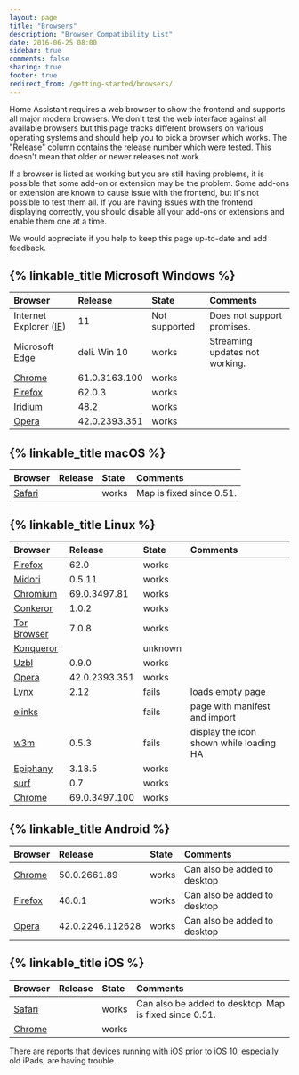 ```yaml
---
layout: page
title: "Browsers"
description: "Browser Compatibility List"
date: 2016-06-25 08:00
sidebar: true
comments: false
sharing: true
footer: true
redirect_from: /getting-started/browsers/
---
```


Home Assistant requires a web browser to show the frontend and supports all major modern browsers. We don't test the web interface against all available browsers but this page tracks different browsers on various operating systems and should help you to pick a browser which works. The "Release" column contains the release number which were tested. This doesn't mean that older or newer releases not work.

If a browser is listed as working but you are still having problems, it is possible that some add-on or extension may be the problem. Some add-ons or extension are known to cause issue with the frontend, but it's not possible to test them all. If you are having issues with the frontend displaying correctly, you should disable all your add-ons or extensions and enable them one at a time.

We would appreciate if you help to keep this page up-to-date and add feedback.

## {% linkable_title Microsoft Windows %}

| Browser                   | Release        | State      | Comments                 |
| :------------------------ |:---------------|:-----------|:-------------------------|
| Internet Explorer ([IE])  | 11             | Not supported | Does not support promises. |
| Microsoft [Edge]          | deli. Win 10   | works | Streaming updates not working. |
| [Chrome]                  | 61.0.3163.100  | works      |                          |
| [Firefox]                 | 62.0.3         | works      |                          |
| [Iridium]                 | 48.2           | works      |                          |
| [Opera]                   | 42.0.2393.351  | works      |                          |

## {% linkable_title macOS %}

| Browser               | Release        | State      | Comments                 |
| :-------------------- |:---------------|:-----------|:-------------------------|
| [Safari]              |                | works      | Map is fixed since 0.51. |

## {% linkable_title Linux %}

| Browser               | Release        | State      | Comments                 |
| :-------------------- |:---------------|:-----------|:-------------------------|
| [Firefox]             | 62.0           | works      |                          |
| [Midori]              | 0.5.11         | works      |                          |
| [Chromium]            | 69.0.3497.81   | works      |                          |
| [Conkeror]            | 1.0.2          | works      |                          |
| [Tor Browser]         | 7.0.8          | works      |                          |
| [Konqueror]           |                | unknown    |                          |
| [Uzbl]                | 0.9.0          | works      |                          |
| [Opera]               | 42.0.2393.351  | works      |                          |
| [Lynx]                | 2.12           | fails      | loads empty page         |
| [elinks]              |                | fails      | page with manifest and import |
| [w3m]                 | 0.5.3          | fails      | display the icon shown while loading HA |
| [Epiphany]            | 3.18.5         | works      |                          |
| [surf]                | 0.7            | works      |                          |
| [Chrome]              | 69.0.3497.100  | works      |                          |

## {% linkable_title Android %}

| Browser               | Release        | State      | Comments                 |
| :-------------------- |:---------------|:-----------|:-------------------------|
| [Chrome]              | 50.0.2661.89   | works      | Can also be added to desktop |
| [Firefox]             | 46.0.1         | works      | Can also be added to desktop |
| [Opera]               | 42.0.2246.112628 | works    | Can also be added to desktop |

## {% linkable_title iOS %}

| Browser               | Release        | State      | Comments                 |
| :-------------------- |:---------------|:-----------|:-------------------------|
| [Safari]              |                | works      | Can also be added to desktop. Map is fixed since 0.51. |
| [Chrome]              |                | works      |                          |

There are reports that devices running with iOS prior to iOS 10, especially old iPads, are having trouble.

[Chrome]: https://www.google.com/chrome/
[Chromium]: https://www.chromium.org/
[Conkeror]: http://conkeror.org/
[Edge]: https://www.microsoft.com/en-us/windows/microsoft-edge
[elinks]: http://elinks.or.cz/ 
[Epiphany]: https://wiki.gnome.org/Apps/Web
[Firefox]: https://www.mozilla.org/en-US/firefox/
[IE]: http://windows.microsoft.com/en-us/internet-explorer/download-ie
[Iridium]: https://iridiumbrowser.de/
[Konqueror]: https://konqueror.org/
[Lynx]: http://lynx.browser.org/
[Midori]: http://midori-browser.org/
[Opera]: http://www.opera.com/
[Safari]: http://www.apple.com/safari/
[surf]: http://surf.suckless.org/
[Tor Browser]: https://www.torproject.org/
[Uzbl]: http://www.uzbl.org/
[w3m]: http://w3m.sourceforge.net/

